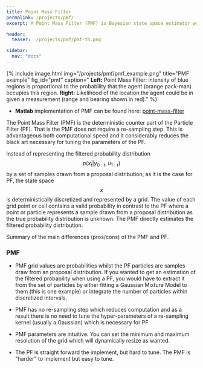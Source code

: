 ```yaml
---
title: Point Mass Filter
permalink: /projects/pmf/
excerpt: A Point Mass Filter (PMF) is Bayesian state space estimator written in C++ and Matlab.

header:
  teaser:  /projects/pmf/pmf-th.png

sidebar:
  nav: "docs"
---
```


{% include image.html
            img="/projects/pmf/pmf_example.png"
            title="PMF example"
            fig_id="pmf"
            caption="   <b>Left:</b> Point Mass Filter: intensity of blue regions is proportional to the probability that the
            agent (orange pack-man) occupies this region. <b>Right:</b> Likelihood of the location the agent could be in given
            a measurement (range and bearing shown in red)." %}

<!-- KaTeX -->
<script src="https://cdn.mathjax.org/mathjax/latest/MathJax.js?config=TeX-AMS-MML_HTMLorMML" type="text/javascript"></script>


* **Matlab** implementation of PMF can be found here: [point-mass-filter](https://github.com/gpldecha/point-mass-filter)


The Point Mass Filter (PMF) is the deterministic counter part of the Particle Filter (PF). That is
the PMF does not require a re-sampling step. This is advantageous both computational speed and it
considerably reduces the black art necessary for tuning the parameters of the PF.

Instead of representing the filtered probability distribution $$ p(x_t|y_{0:t},u_{1:t}) $$ by a set of samples drawn
from a proposal distribution, as it is the case for PF, the state space $$ x $$ is deterministically discretized and represented by a grid. The value of each grid point or cell contains a valid probability in contrast to the PF where a point or particle represents a sample drawn from a proposal distribution as the true probability distribution is unknown. The PMF directly estimates the filtered probability distribution.

Summary of the main differences (pros/cons) of the PMF and PF.

### PMF

* PMF grid values are probabilities whilst the PF particles are samples draw from an proposal distribution. If you wanted
to get an estimation of the filtered probability when using a PF, you would have to extract it from the set of particles
by either fitting a Gaussian Mixture Model to them (this is one example) or integrate the number of particles within
discretized intervals.

* PMF has no re-sampling step which reduces computation and as a result there is no need to tune the hyper-parameters
of a re-sampling kernel (usually a Gaussian) which is necessary for PF.

* PMF parameters are intuitive. You can set the minimum and maximum resolution of the grid which will dynamically resize as wanted.

* The PF is straight forward the implement, but hard to tune. The PMF is "harder" to implement but easy to tune.
